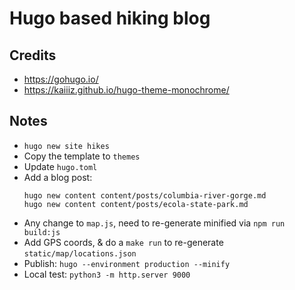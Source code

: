 # Hugo based hiking blog

## Credits

* https://gohugo.io/
* https://kaiiiz.github.io/hugo-theme-monochrome/

## Notes

* `hugo new site hikes`
* Copy the template to `themes`
* Update `hugo.toml`
* Add a blog post:
  ```
  hugo new content content/posts/columbia-river-gorge.md
  hugo new content content/posts/ecola-state-park.md
  ```
* Any change to `map.js`, need to re-generate minified via `npm run build:js`
* Add GPS coords, & do a `make run` to re-generate `static/map/locations.json` 
* Publish: `hugo --environment production --minify`
* Local test: `python3 -m http.server 9000`
